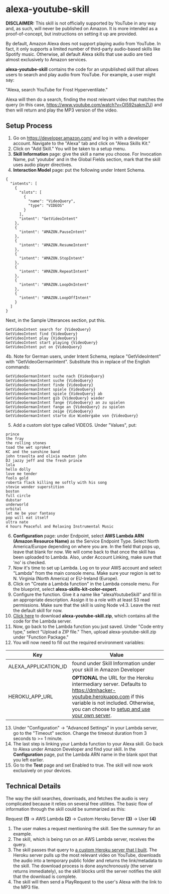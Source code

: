 # alexa-youtube-skill

__DISCLAIMER:__ This skill is not officially supported by YouTube in any way and, as such, will never be published on Amazon. It is more intended as a proof-of-concept, but instructions on setting it up are provided.

By default, Amazon Alexa does not support playing audio from YouTube. In fact, it only supports a limited number of third-party audio-based skills like Spotify music. Otherwise, all default Alexa skills that use audio are tied almost exclusively to Amazon services.

__alexa-youtube-skill__ contains the code for an unpublished skill that allows users to search and play audio from YouTube. For example, a user might say:

"Alexa, search YouTube for Frost Hyperventilate."

Alexa will then do a search, finding the most relevant video that matches the query (in this case, https://www.youtube.com/watch?v=Ol592sakmZU) and then will return and play the MP3 version of the video.

## Setup Process

1. Go on https://developer.amazon.com/ and log in with a developer account. Navigate to the "Alexa" tab and click on "Alexa Skills Kit."
2. Click on "Add Skill." You will be taken to a setup menu.
3. __Skill Information__ page: give the skill a name you choose. For Invocation Name, put 'youtube' and in the Global Fields section, mark that the skill uses audio player directives.
4. __Interaction Model__ page: put the following under Intent Schema.
```
{
  "intents": [
    {
      "slots": [
        {
          "name": "VideoQuery",
          "type": "VIDEOS"
        }
      ],
      "intent": "GetVideoIntent"
    },
    {
      "intent": "AMAZON.PauseIntent"
    },
    {
      "intent": "AMAZON.ResumeIntent"
    },
    {
      "intent": "AMAZON.StopIntent"
    },
    {
      "intent": "AMAZON.RepeatIntent"
    },
    {
      "intent": "AMAZON.LoopOnIntent"
    },
    {
      "intent": "AMAZON.LoopOffIntent"
    }
  ]
}
```
Next, in the Sample Utterances section, put this.
```
GetVideoIntent search for {VideoQuery}
GetVideoIntent find {VideoQuery}
GetVideoIntent play {VideoQuery}
GetVideoIntent start playing {VideoQuery}
GetVideoIntent put on {VideoQuery}
```
4b. Note for German users, under Intent Schema, replace "GetVideoIntent" with "GetVideoGermanIntent". Substitute this in replace of the English commands:
```
GetVideoGermanIntent suche nach {VideoQuery}
GetVideoGermanIntent suche {VideoQuery}
GetVideoGermanIntent finde {VideoQuery}
GetVideoGermanIntent spiele {VideoQuery}
GetVideoGermanIntent spiele {VideoQuery} ab
GetVideoGermanIntent gib {VideoQuery} wieder
GetVideoGermanIntent fange {VideoQuery} an zu spielen
GetVideoGermanIntent fange an {VideoQuery} zu spielen
GetVideoGermanIntent zeige {VideoQuery}
GetVideoGermanIntent starte die Wiedergabe von {VideoQuery}
```
5. Add a custom slot type called VIDEOS. Under "Values", put:
```
prince
the fray
the rolling stones
toad the wet sproket
KC and the sunshine band
john travolta and olivia newton john
DJ jazzy jeff and the fresh prince
lola
hello dolly
love me tender
fools gold
roberta flack killing me softly with his song
stevie wonder superstition
boston
full circle
dubstar
underworld
orbital
let me be your fantasy
pop will eat itself
ultra nate
4 hours Peaceful and Relaxing Instrumental Music
```
6. __Configuration__ page: under Endpoint, select __AWS Lambda ARN (Amazon Resource Name)__ as the Service Endpoint Type. Select North America/Europe depending on where you are. In the field that pops up, leave that blank for now. We will come back to that once the skill has been uploaded to Lambda. Also, under Account Linking, make sure that 'no' is checked.
7. Now it's time to set up Lambda. Log on to your AWS account and select "Lambda" from the main console menu. Make sure your region is set to N. Virginia (North America) or EU-Ireland (Europe).
8. Click on "Create a Lambda function" in the Lambda console menu. For the blueprint, select __alexa-skills-kit-color-expert__.
9. Configure the function. Give it a name like "alexaYoutubeSkill" and fill in an appropriate description. Assign it to a role with at least S3 read permissions. Make sure that the skill is using Node v4.3. Leave the rest the default skill for now.
10. [Click here](http://viahold.com/31Kq) to download __alexa-youtube-skill.zip__, which contains all the code for the Lambda server.
11. Now, go back to the Lambda function you just saved. Under "Code entry type," select "Upload a ZIP file." Then, upload alexa-youtube-skill.zip under "Function Package."
12. You will now need to fill out the required environment variables:

| Key                  | Value                                                               |
| -------------------- | ------------------------------------------------------------------- |
| ALEXA_APPLICATION_ID | found under Skill Information under your skill in Amazon Developer  |
| HEROKU_APP_URL       | __OPTIONAL__ the URL for the Heroku intermediary server. Defaults to https://dmhacker-youtube.herokuapp.com if this variable is not included. Otherwise, you can choose to [setup and use your own server](https://github.com/dmhacker/dmhacker-youtube). |

13. Under "Configuration" -> "Advanced Settings" in your Lambda server, go to the "Timeout" section. Change the timeout duration from 3 seconds to >= 1 minute.
14. The last step is linking your Lambda function to your Alexa skill. Go back to Alexa under Amazon Developer and find your skill. In the __Configuration__ page, put the Lambda ARN name in the blank spot that you left earlier.
15. Go to the __Test__ page and set Enabled to true. The skill will now work exclusively on your devices.

## Technical Details

The way the skill searches, downloads, and fetches the audio is very complicated because it relies on several free utilities. The basic flow of information through the skill could be summarized as this:

Request __(1)__ -> AWS Lambda __(2)__ -> Custom Heroku Server __(3)__ -> User __(4)__

1. The user makes a request mentioning the skill. See the summary for an example.
2. The skill, which is being run on an AWS Lambda server, receives the query.
3. The skill passes that query to [a custom Heroku server that I built](https://github.com/dmhacker/dmhacker-youtube). The Heroku server pulls up the most relevant video on YouTube, downloads the audio into a temporary public folder and returns the link/metadata to the skill. The download process is done asynchronously (the server returns immediately), so the skill blocks until the server notifies the skill that the download is complete.
4. The skill will then send a PlayRequest to the user's Alexa with the link to the MP3 file.

